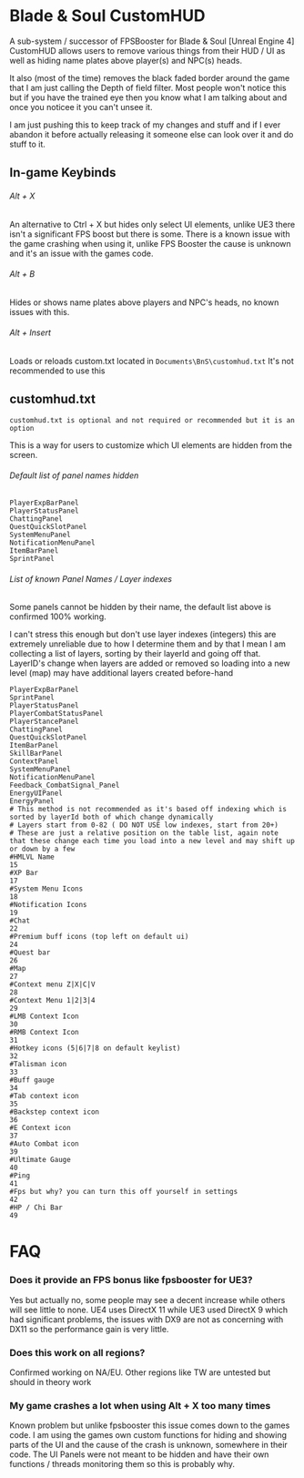 # Blade & Soul CustomHUD
A sub-system / successor of FPSBooster for Blade & Soul [Unreal Engine 4]
CustomHUD allows users to remove various things from their HUD / UI as well as hiding name plates above player(s) and NPC(s) heads.

It also (most of the time) removes the black faded border around the game that I am just calling the Depth of field filter. Most people won't notice this but if you have the trained eye then you know what I am talking about and once you noticee it you can't unsee it.

I am just pushing this to keep track of my changes and stuff and if I ever abandon it before actually releasing it someone else can look over it and do stuff to it.

## In-game Keybinds
###### Alt + X
An alternative to Ctrl + X but hides only select UI elements, unlike UE3 there isn't a significant FPS boost but there is some. There is a known issue with the game crashing when using it, unlike FPS Booster the cause is unknown and it's an issue with the games code.
###### Alt + B
Hides or shows name plates above players and NPC's heads, no known issues with this.
###### Alt + Insert
Loads or reloads custom.txt located in `Documents\BnS\customhud.txt`
It's not recommended to use this

## customhud.txt
`customhud.txt is optional and not required or recommended but it is an option`

This is a way for users to customize which UI elements are hidden from the screen.

###### Default list of panel names hidden
```
PlayerExpBarPanel
PlayerStatusPanel
ChattingPanel
QuestQuickSlotPanel
SystemMenuPanel
NotificationMenuPanel
ItemBarPanel
SprintPanel
 ```
###### List of known Panel Names / Layer indexes
Some panels cannot be hidden by their name, the default list above is confirmed 100% working.

I can't stress this enough but don't use layer indexes (integers) this are extremely unreliable due to how I determine them and by that I mean I am collecting a list of layers, sorting by their layerId and going off that. LayerID's change when layers are added or removed so loading into a new level (map) may have additional layers created before-hand
```
PlayerExpBarPanel
SprintPanel
PlayerStatusPanel
PlayerCombatStatusPanel
PlayerStancePanel
ChattingPanel
QuestQuickSlotPanel
ItemBarPanel
SkillBarPanel
ContextPanel
SystemMenuPanel
NotificationMenuPanel
Feedback_CombatSignal_Panel
EnergyUIPanel
EnergyPanel
# This method is not recommended as it's based off indexing which is sorted by layerId both of which change dynamically
# Layers start from 0-82 ( DO NOT USE low indexes, start from 20+)
# These are just a relative position on the table list, again note that these change each time you load into a new level and may shift up or down by a few
#HMLVL Name
15
#XP Bar
17
#System Menu Icons
18
#Notification Icons
19
#Chat
22
#Premium buff icons (top left on default ui)
24
#Quest bar
26
#Map
27
#Context menu Z|X|C|V
28
#Context Menu 1|2|3|4
29
#LMB Context Icon
30
#RMB Context Icon
31
#Hotkey icons (5|6|7|8 on default keylist)
32
#Talisman icon
33
#Buff gauge
34
#Tab context icon
35
#Backstep context icon
36
#E Context icon
37
#Auto Combat icon
39
#Ultimate Gauge
40
#Ping
41
#Fps but why? you can turn this off yourself in settings
42
#HP / Chi Bar
49
```

# FAQ
### Does it provide an FPS bonus like fpsbooster for UE3?
Yes but actually no, some people may see a decent increase while others will see little to none. UE4 uses DirectX 11 while UE3 used DirectX 9 which had significant problems, the issues with DX9 are not as concerning with DX11 so the performance gain is very little.

### Does this work on all regions?
Confirmed working on NA/EU. Other regions like TW are untested but should in theory work

### My game crashes a lot when using Alt + X too many times
Known problem but unlike fpsbooster this issue comes down to the games code. I am using the games own custom functions for hiding and showing parts of the UI and the cause of the crash is unknown, somewhere in their code. The UI Panels were not meant to be hidden and have their own functions / threads monitoring them so this is probably why.

